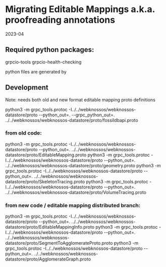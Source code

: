 # Migrating Editable Mappings a.k.a. proofreading annotations

2023-04

## Required python packages:

grpcio-tools
grpcio-health-checking

python files are generated by


## Development

Note: needs both old and new format editable mapping proto definitions

python3 -m grpc_tools.protoc -I../../webknossos/webknossos-datastore/proto --python_out=. --grpc_python_out=. ../../webknossos/webknossos-datastore/proto/fossildbapi.proto

### from old code:
python3 -m grpc_tools.protoc -I../../webknossos/webknossos-datastore/proto --python_out=. ../../webknossos/webknossos-datastore/proto/EditableMapping.proto
python3 -m grpc_tools.protoc -I../../webknossos/webknossos-datastore/proto --python_out=. ../../webknossos/webknossos-datastore/proto/geometry.proto
python3 -m grpc_tools.protoc -I../../webknossos/webknossos-datastore/proto --python_out=. ../../webknossos/webknossos-datastore/proto/SkeletonTracing.proto
python3 -m grpc_tools.protoc -I../../webknossos/webknossos-datastore/proto --python_out=. ../../webknossos/webknossos-datastore/proto/VolumeTracing.proto

### from new code / editable mapping distributed branch:
python3 -m grpc_tools.protoc -I../../webknossos/webknossos-datastore/proto --python_out=. ../../webknossos/webknossos-datastore/proto/EditableMappingInfo.proto
python3 -m grpc_tools.protoc -I../../webknossos/webknossos-datastore/proto --python_out=. ../../webknossos/webknossos-datastore/proto/SegmentToAgglomerateProto.proto
python3 -m grpc_tools.protoc -I../../webknossos/webknossos-datastore/proto --python_out=. ../../webknossos/webknossos-datastore/proto/AgglomerateGraph.proto
